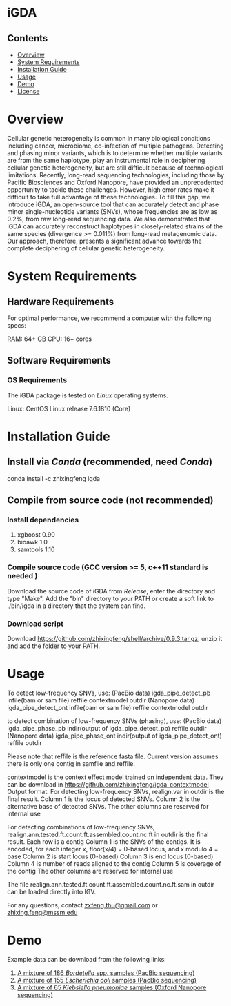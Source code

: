# iGDA

## Contents

- [Overview](#overview)
- [System Requirements](#system-requirements)
- [Installation Guide](#installation-guide)
- [Usage](#usage)
- [Demo](#demo)
- [License](./LICENSE)

# Overview 
Cellular genetic heterogeneity is common in many biological conditions including cancer, microbiome, co-infection of multiple pathogens. Detecting and phasing minor variants, which is to determine whether multiple variants are from the same haplotype, play an instrumental role in deciphering cellular genetic heterogeneity, but are still difficult because of technological limitations. Recently, long-read sequencing technologies, including those by Pacific Biosciences and Oxford Nanopore, have provided an unprecedented opportunity to tackle these challenges. However, high error rates make it difficult to take full advantage of these technologies. To fill this gap, we introduce iGDA, an open-source tool that can accurately detect and phase minor single-nucleotide variants (SNVs), whose frequencies are as low as 0.2%, from raw long-read sequencing data. We also demonstrated that iGDA can accurately reconstruct haplotypes in closely-related strains of the same species (divergence >= 0.011%) from long-read metagenomic data. Our approach, therefore, presents a significant advance towards the complete deciphering of cellular genetic heterogeneity. 

# System Requirements

## Hardware Requirements

For optimal performance, we recommend a computer with the following specs:

RAM: 64+ GB
CPU: 16+ cores

## Software Requirements

### OS Requirements

The iGDA package is tested on *Linux* operating systems.

Linux: CentOS Linux release 7.6.1810 (Core)

# Installation Guide

## Install via *Conda* (recommended, need *Conda*)
conda install -c zhixingfeng igda

## Compile from source code (not recommended)
### Install dependencies
1. xgboost 0.90
2. bioawk 1.0
3. samtools 1.10

### Compile source code (GCC version >= 5, c++11 standard is needed )
Download the source code of iGDA from *Release*, enter the directory and type "Make". Add the "bin" directory to your PATH or create a soft link to ./bin/igda in a directory that the system can find.

### Download script 
Download https://github.com/zhixingfeng/shell/archive/0.9.3.tar.gz, unzip it and add the folder to your PATH.

# Usage 
To detect low-frequency SNVs, use:
(PacBio data) igda_pipe_detect_pb infile(bam or sam file) reffile contextmodel outdir
(Nanopore data) igda_pipe_detect_ont infile(bam or sam file) reffile contextmodel outdir

to detect combination of  low-frequency SNVs (phasing), use:
(PacBio data) igda_pipe_phase_pb indir(output of igda_pipe_detect_pb) reffile outdir
(Nanopore data) igda_pipe_phase_ont indir(output of igda_pipe_detect_ont) reffile outdir

Please note that reffile is the reference fasta file. Current version assumes there is only one contig in samfile and reffile.

contextmodel is the context effect model trained on independent data. They can be download in https://github.com/zhixingfeng/igda_contextmodel
Output format:
For detecting low-frequency SNVs, realign.var in outdir is the final result.
Column 1 is the locus of detected SNVs.
Column 2 is the alternative base of detected SNVs.
The other columns are reserved for internal use

For detecting combinations of low-frequency SNVs, realign.ann.tested.ft.count.ft.assembled.count.nc.ft in outdir is the final result.
Each row is a contig
Column 1 is the SNVs of the contigs. It is encoded, for each integer x, floor(x/4) = 0-based locus, and x modulo 4 = base
Column 2 is start locus (0-based)
Column 3 is end locus (0-based)
Column 4 is number of reads aligned to the contig
Column 5 is coverage of the contig
The other columns are reserved for internal use

The file realign.ann.tested.ft.count.ft.assembled.count.nc.ft.sam in outdir can be loaded directly into IGV.

For any questions, contact zxfeng.thu@gmail.com or zhixing.feng@mssm.edu

# Demo

Example data can be download from the following links:

1. [A mixture of 186 *Bordetella* spp. samples (PacBio sequencing)](https://www.dropbox.com/sh/uusx8modggni96m/AAAxjKEa7YdG-HYpKnzousKBa?dl=0)
2. [A mixture of 155 *Escherichia coli* samples (PacBio sequencing)](https://www.dropbox.com/sh/uusx8modggni96m/AAAxjKEa7YdG-HYpKnzousKBa?dl=0)
3. [A mixture of 65 *Klebsiella pneumoniae* samples (Oxford Nanopore sequencing)](https://www.dropbox.com/sh/uusx8modggni96m/AAAxjKEa7YdG-HYpKnzousKBa?dl=0)



